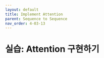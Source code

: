 ```yaml
---
layout: default
title: Implement Attention
parent: Sequence to Sequence
nav_order: 4-03-13
---
```


# 실습: Attention 구현하기

